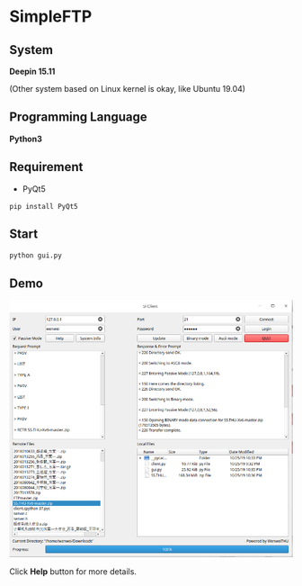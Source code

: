 # SimpleFTP

## System

**Deepin 15.11** 

(Other system based on Linux kernel is okay, like Ubuntu 19.04)

 

## Programming Language

**Python3**

 

## Requirement

* PyQt5                                                         

```
pip install PyQt5
```

 

## Start

```
python gui.py
```



## Demo

![demo](client/doc/demo.png)

Click **Help** button for more details.

